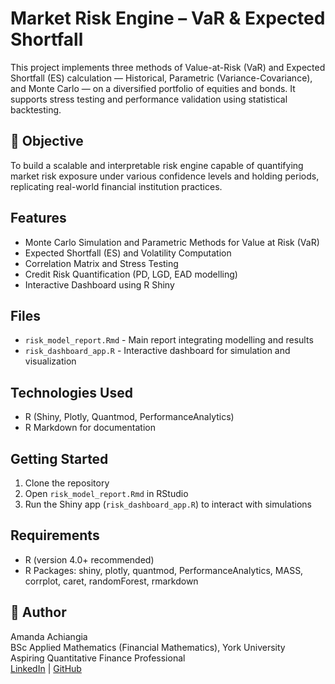 # Market Risk Engine – VaR & Expected Shortfall

This project implements three methods of Value-at-Risk (VaR) and Expected Shortfall (ES) calculation — Historical, Parametric (Variance-Covariance), and Monte Carlo — on a diversified portfolio of equities and bonds. It supports stress testing and performance validation using statistical backtesting.

## 🎯 Objective
To build a scalable and interpretable risk engine capable of quantifying market risk exposure under various confidence levels and holding periods, replicating real-world financial institution practices.

## Features
- Monte Carlo Simulation and Parametric Methods for Value at Risk (VaR)
- Expected Shortfall (ES) and Volatility Computation
- Correlation Matrix and Stress Testing
- Credit Risk Quantification (PD, LGD, EAD modelling)
- Interactive Dashboard using R Shiny

## Files
- `risk_model_report.Rmd` - Main report integrating modelling and results
- `risk_dashboard_app.R` - Interactive dashboard for simulation and visualization


## Technologies Used
- R (Shiny, Plotly, Quantmod, PerformanceAnalytics)
- R Markdown for documentation

## Getting Started
1. Clone the repository
2. Open `risk_model_report.Rmd` in RStudio
3. Run the Shiny app (`risk_dashboard_app.R`) to interact with simulations


## Requirements
- R (version 4.0+ recommended)
- R Packages: shiny, plotly, quantmod, PerformanceAnalytics, MASS, corrplot, caret, randomForest, rmarkdown

## 👤 Author

Amanda Achiangia  
BSc Applied Mathematics (Financial Mathematics), York University  
Aspiring Quantitative Finance Professional  
[LinkedIn](https://www.linkedin.com/in/amanda-a-602328284/) | [GitHub](https://github.com/sensor-aae)
